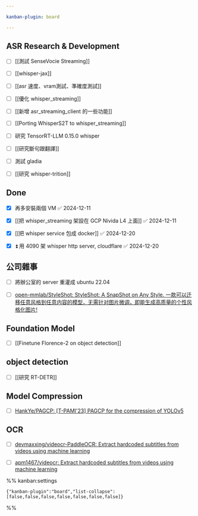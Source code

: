 ```yaml
---

kanban-plugin: board

---
```


## ASR Research & Development

- [ ] [[測試 SenseVocie Streaming]]
- [ ] [[whisper-jax]]
- [ ] [[asr 速度、vram測試、準確度測試]]
- [ ] [[優化 whisper_streaming]]
- [ ] [[新增 asr_streaming_client 的一些功能]]
- [ ] [[Porting WhisperS2T to whisper_streaming]]
- [ ] 研究 TensorRT-LLM 0.15.0 whisper
- [ ] [[研究斷句跟翻譯]]
- [ ] 測試 gladia
- [ ] [[研究 whisper-trition]]


## Done

- [x] 再多安裝兩個 VM ✅ 2024-12-11
- [x] [[把 whisper_streaming 架設在 GCP Nivida L4 上面]] ✅ 2024-12-11
- [x] [[把 whisper service 包成 docker]] ✅ 2024-12-20
- [x] ⏫ 用 4090 架 whisper http server, cloudflare ✅ 2024-12-20


## 公司雜事

- [ ] 將辦公室的 server 重灌成 ubuntu 22.04
- [ ] [open-mmlab/StyleShot: StyleShot: A SnapShot on Any Style. 一款可以迁移任意风格到任意内容的模型，无需针对图片微调，即能生成高质量的个性风格化图片!](https://github.com/open-mmlab/StyleShot)


## Foundation Model

- [ ] [[Finetune Florence-2 on object detection]]


## object detection

- [ ] [[研究 RT-DETR]]


## Model Compression

- [ ] [HankYe/PAGCP: [T-PAMI'23] PAGCP for the compression of YOLOv5](https://github.com/HankYe/PAGCP)


## OCR

- [ ] [devmaxxing/videocr-PaddleOCR: Extract hardcoded subtitles from videos using machine learning](https://github.com/devmaxxing/videocr-PaddleOCR)
- [ ] [apm1467/videocr: Extract hardcoded subtitles from videos using machine learning](https://github.com/apm1467/videocr)




%% kanban:settings
```
{"kanban-plugin":"board","list-collapse":[false,false,false,false,false,false,false]}
```
%%